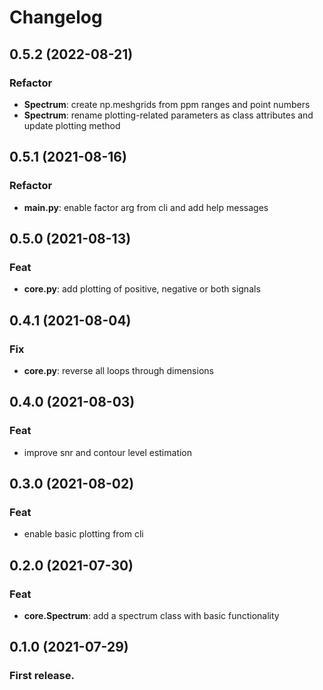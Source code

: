 # Changelog

## 0.5.2 (2022-08-21)

### Refactor

- **Spectrum**: create np.meshgrids from ppm ranges and point numbers
- **Spectrum**: rename plotting-related parameters as class attributes and update plotting method

## 0.5.1 (2021-08-16)

### Refactor

- **__main__.py**: enable factor arg from cli and add help messages

## 0.5.0 (2021-08-13)

### Feat

- **core.py**: add plotting of positive, negative or both signals

## 0.4.1 (2021-08-04)

### Fix

- **core.py**: reverse all loops through dimensions

## 0.4.0 (2021-08-03)

### Feat

- improve snr and contour level estimation

## 0.3.0 (2021-08-02)

### Feat

- enable basic plotting from cli

## 0.2.0 (2021-07-30)

### Feat

- **core.Spectrum**: add a spectrum class with basic functionality

## 0.1.0 (2021-07-29)
    
###  First release.
